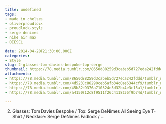 ```yaml
---
title: undefined
tags:
- made in chelsea
- oliverproudlock
- proudlock-style
- serge denimes
- nike air max
- DIESEL

date: 2014-04-28T21:30:00.000Z
categories:
- Style
slug: 2-glasses-tom-davies-bespoke-top-serge
thumbnail: https://78.media.tumblr.com/8650d88259d3cabeb5d727eda242fddd/tumblr_n2du99oTyD1rhrm24o1_540.jpg
attachments:
- https://78.media.tumblr.com/8650d88259d3cabeb5d727eda242fddd/tumblr_n2du99oTyD1rhrm24o1_1280.jpg
- https://78.media.tumblr.com/4d5238c86290ceb5afb34c0ae6344cf9/tumblr_n2du99oTyD1rhrm24o2_1280.jpg
- https://78.media.tumblr.com/45b82d9376a710324e5d32bc4e3c15a1/tumblr_n2du99oTyD1rhrm24o4_1280.jpg
- https://78.media.tumblr.com/a4150212c8f9511f26c4118636f9b74d/tumblr_n2du99oTyD1rhrm24o3_1280.jpg

---
```


2) Glasses: Tom Davies Bespoke / Top: Serge DeNimes All Seeing Eye T-Shirt / Necklace: Serge DeNimes Padlock / 
               ...
